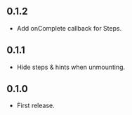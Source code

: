 ## 0.1.2

* Add onComplete callback for Steps.

## 0.1.1

* Hide steps & hints when unmounting.

## 0.1.0

* First release.
